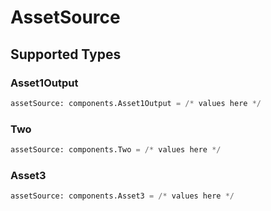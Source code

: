 # AssetSource


## Supported Types

### Asset1Output

```python
assetSource: components.Asset1Output = /* values here */
```

### Two

```python
assetSource: components.Two = /* values here */
```

### Asset3

```python
assetSource: components.Asset3 = /* values here */
```

